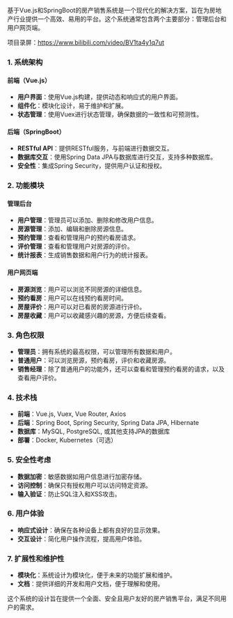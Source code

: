 ﻿基于Vue.js和SpringBoot的房产销售系统是一个现代化的解决方案，旨在为房地产行业提供一个高效、易用的平台。这个系统通常包含两个主要部分：管理后台和用户网页端。

项目录屏：https://www.bilibili.com/video/BV1ta4y1q7ut

### 1. 系统架构

#### 前端（Vue.js）

- **用户界面**：使用Vue.js构建，提供动态和响应式的用户界面。
- **组件化**：模块化设计，易于维护和扩展。
- **状态管理**：使用Vuex进行状态管理，确保数据的一致性和可预测性。

#### 后端（SpringBoot）

- **RESTful API**：提供RESTful服务，与前端进行数据交互。
- **数据库交互**：使用Spring Data JPA与数据库进行交互，支持多种数据库。
- **安全性**：集成Spring Security，提供用户认证和授权。

### 2. 功能模块

#### 管理后台

- **用户管理**：管理员可以添加、删除和修改用户信息。
- **房源管理**：添加、编辑和删除房源信息。
- **预约管理**：查看和管理用户的预约看房请求。
- **评价管理**：查看和管理用户对房源的评价。
- **统计报表**：生成销售数据和用户行为的统计报表。

#### 用户网页端

- **房源浏览**：用户可以浏览不同房源的详细信息。
- **预约看房**：用户可以在线预约看房时间。
- **房屋评价**：用户可以对已看房的房源进行评价。
- **房屋收藏**：用户可以收藏感兴趣的房源，方便后续查看。

### 3. 角色权限

- **管理员**：拥有系统的最高权限，可以管理所有数据和用户。
- **普通用户**：可以浏览房源，预约看房，评价和收藏房源。
- **销售经理**：除了普通用户的功能外，还可以查看和管理预约看房的请求，以及查看用户评价。

### 4. 技术栈

- **前端**：Vue.js, Vuex, Vue Router, Axios
- **后端**：Spring Boot, Spring Security, Spring Data JPA, Hibernate
- **数据库**：MySQL, PostgreSQL, 或其他支持JPA的数据库
- **部署**：Docker, Kubernetes（可选）

### 5. 安全性考虑

- **数据加密**：敏感数据如用户信息进行加密存储。
- **访问控制**：确保只有授权用户可以访问特定资源。
- **输入验证**：防止SQL注入和XSS攻击。

### 6. 用户体验

- **响应式设计**：确保在各种设备上都有良好的显示效果。
- **交互设计**：简化用户操作流程，提高用户体验。

### 7. 扩展性和维护性

- **模块化**：系统设计为模块化，便于未来的功能扩展和维护。
- **文档**：提供详细的开发和用户文档，便于理解和使用。

这个系统的设计旨在提供一个全面、安全且用户友好的房产销售平台，满足不同用户的需求。